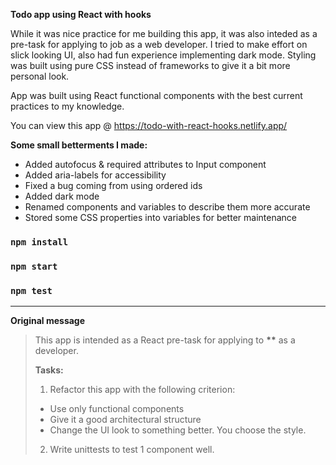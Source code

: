 <b>Todo app using React with hooks</b>

While it was nice practice for me building this app, it was also inteded as a pre-task for applying to job as a web developer. I tried to make effort on slick looking UI, also had fun experience implementing dark mode. Styling was built using pure CSS instead of frameworks to give it a bit more personal look.

App was built using React functional components with the best current practices to my knowledge.

You can view this app @ https://todo-with-react-hooks.netlify.app/

<b>Some small betterments I made:</b>

- Added autofocus & required attributes to Input component
- Added aria-labels for accessibility
- Fixed a bug coming from using ordered ids
- Added dark mode
- Renamed components and variables to describe them more accurate
- Stored some CSS properties into variables for better maintenance

### `npm install`

### `npm start`

### `npm test`

---

<b>Original message</b>

> This app is intended as a React pre-task for applying to **\*\*** as a developer.
>
> <b>Tasks:</b>
>
> 1.  Refactor this app with the following criterion:
>
> - Use only functional components
> - Give it a good architectural structure
> - Change the UI look to something better. You choose the style.
>
> 2.  Write unittests to test 1 component well.
